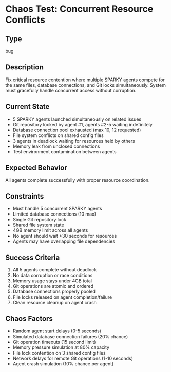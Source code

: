 # Chaos Test: Concurrent Resource Conflicts

## Type
bug

## Description
Fix critical resource contention where multiple SPARKY agents compete for the same files, database connections, and Git locks simultaneously. System must gracefully handle concurrent access without corruption.

## Current State
- 5 SPARKY agents launched simultaneously on related issues
- Git repository locked by agent #1, agents #2-5 waiting indefinitely
- Database connection pool exhausted (max 10, 12 requested)
- File system conflicts on shared config files
- 3 agents in deadlock waiting for resources held by others
- Memory leak from unclosed connections
- Test environment contamination between agents

## Expected Behavior
All agents complete successfully with proper resource coordination.

## Constraints
- Must handle 5 concurrent SPARKY agents
- Limited database connections (10 max)
- Single Git repository lock
- Shared file system state
- 4GB memory limit across all agents
- No agent should wait >30 seconds for resources
- Agents may have overlapping file dependencies

## Success Criteria
1. All 5 agents complete without deadlock
2. No data corruption or race conditions
3. Memory usage stays under 4GB total
4. Git operations are atomic and ordered
5. Database connections properly pooled
6. File locks released on agent completion/failure
7. Clean resource cleanup on agent crash

## Chaos Factors
- Random agent start delays (0-5 seconds)
- Simulated database connection failures (20% chance)
- Git operation timeouts (15 second limit)
- Memory pressure simulation at 80% capacity
- File lock contention on 3 shared config files
- Network delays for remote Git operations (1-10 seconds)
- Agent crash simulation (10% chance per agent)